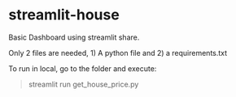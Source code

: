 # streamlit-house

Basic Dashboard using streamlit share.

Only 2 files are needed, 1) A python file and 2) a requirements.txt

To run in local, go to the folder and execute: 
> streamlit run get_house_price.py 
